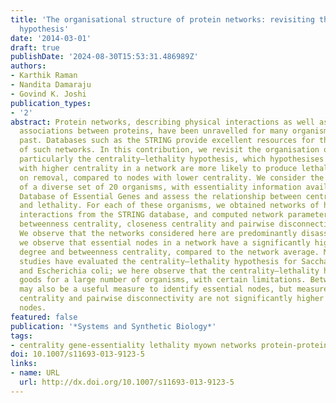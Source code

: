 ```yaml
---
title: 'The organisational structure of protein networks: revisiting the centrality--lethality
  hypothesis'
date: '2014-03-01'
draft: true
publishDate: '2024-08-30T15:53:31.486989Z'
authors:
- Karthik Raman
- Nandita Damaraju
- Govind K. Joshi
publication_types:
- '2'
abstract: Protein networks, describing physical interactions as well as functional
  associations between proteins, have been unravelled for many organisms in the recent
  past. Databases such as the STRING provide excellent resources for the analysis
  of such networks. In this contribution, we revisit the organisation of protein networks,
  particularly the centrality–lethality hypothesis, which hypothesises that nodes
  with higher centrality in a network are more likely to produce lethal phenotypes
  on removal, compared to nodes with lower centrality. We consider the protein networks
  of a diverse set of 20 organisms, with essentiality information available in the
  Database of Essential Genes and assess the relationship between centrality measures
  and lethality. For each of these organisms, we obtained networks of high-confidence
  interactions from the STRING database, and computed network parameters such as degree,
  betweenness centrality, closeness centrality and pairwise disconnectivity indices.
  We observe that the networks considered here are predominantly disassortative. Further,
  we observe that essential nodes in a network have a significantly higher average
  degree and betweenness centrality, compared to the network average. Most previous
  studies have evaluated the centrality–lethality hypothesis for Saccharomyces cerevisiae
  and Escherichia coli; we here observe that the centrality–lethality hypothesis hold
  goods for a large number of organisms, with certain limitations. Betweenness centrality
  may also be a useful measure to identify essential nodes, but measures like closeness
  centrality and pairwise disconnectivity are not significantly higher for essential
  nodes.
featured: false
publication: '*Systems and Synthetic Biology*'
tags:
- centrality gene-essentiality lethality myown networks protein-protein-interactions
doi: 10.1007/s11693-013-9123-5
links:
- name: URL
  url: http://dx.doi.org/10.1007/s11693-013-9123-5
---
```


